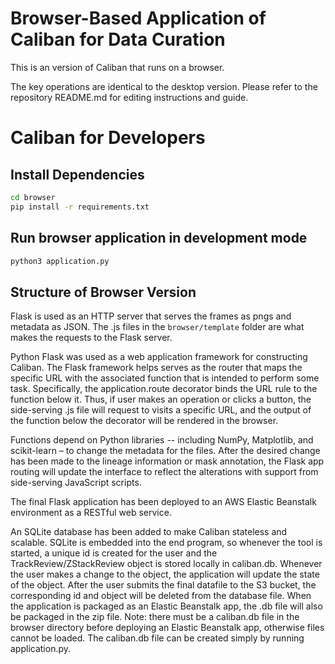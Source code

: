 # Browser-Based Application of Caliban for Data Curation

This is an version of Caliban that runs on a browser.

The key operations are identical to the desktop version.
Please refer to the repository README.md for editing instructions and guide.


# Caliban for Developers

## Install Dependencies
```bash
cd browser
pip install -r requirements.txt
```

## Run browser application in development mode
```bash
python3 application.py
```

## Structure of Browser Version

Flask is used as an HTTP server that serves the frames as pngs and metadata as JSON. The .js files in the `browser/template` folder are what makes the requests to the Flask server.

​Python Flask was used as a web application framework for constructing Caliban. The Flask framework helps serves as the router that maps the specific URL with the associated function that is intended to perform some task. Specifically, the application.route decorator binds the URL rule to the function below it. Thus, if user makes an operation or clicks a button, the side-serving .js file will request to visits a specific URL, and the output of the function below the decorator will be rendered in the browser.

Functions depend on Python libraries -- including NumPy, Matplotlib, and scikit-learn – to change the metadata for the files. After the desired change has been made to the lineage information or mask annotation, the Flask app routing will update the interface to reflect the alterations with support from side-serving JavaScript scripts.

The final Flask application has been deployed to an AWS Elastic Beanstalk environment as a RESTful web service.

An SQLite database has been added to make Caliban stateless and scalable. SQLite is embedded into the end program, so whenever the tool is started, a unique id is created for the user and the TrackReview/ZStackReview object is stored locally in caliban.db. Whenever the user makes a change to the object, the application will update the state of the object. After the user submits the final datafile to the S3 bucket, the corresponding id and object will be deleted from the database file. When the application is packaged as an Elastic Beanstalk app, the .db file will also be packaged in the zip file. Note: there must be a caliban.db file in the browser directory before deploying an Elastic Beanstalk app, otherwise files cannot be loaded. The caliban.db file can be created simply by running application.py.

